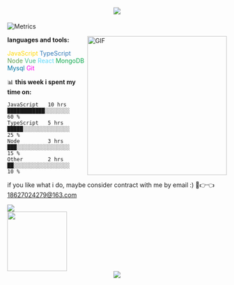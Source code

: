 <h1 align="center"> <a href="https://sunguoqi.com/"> <img src="https://readme-typing-svg.herokuapp.com/?lines=console.log(%22Hello%2C%20World!%22);汪汪祝您今天愉快!&center=true&size=27"> </a> </h1>

![Metrics](https://metrics.lecoq.io/wanglinglei?template=classic&isocalendar=1&languages=1&topics=1&stars=1&habits=1&followup=1&activity=1&isocalendar.duration=half-year&languages.limit=8&languages.threshold=0%25&languages.colors=github&languages.sections=most-used&languages.indepth=false&languages.analysis.timeout=15&languages.categories=markup%2C%20programming&languages.recent.categories=markup%2C%20programming&languages.recent.load=300&languages.recent.days=14&topics.mode=starred&topics.sort=stars&topics.limit=15&stars.limit=4&habits.from=200&habits.days=14&habits.facts=true&habits.charts=false&habits.charts.type=classic&habits.trim=false&followup.sections=repositories&followup.indepth=false&activity.limit=5&activity.load=300&activity.days=14&activity.visibility=all&activity.timestamps=false&activity.filter=all&config.timezone=Asia%2FShanghai)


  <img align="right" alt="GIF" src="https://gw.alipayobjects.com/mdn/rms_b5bea5/afts/img/A*mc04QbfJ3wYAAAAAAAAAAAAAARQnAQ" width="320" height="320" />

**languages and tools:**  

<font color=gold>JavaScript</font>
<font color=#337ab7>TypeScript</font>
<font color=#5fa04e>Node</font>
<font color=#42b983>Vue</font>
<font color=#61dafb>React</font>
<font color=#13aa52>MongoDB</font>
<font color=#0074a3>Mysql</font>
<font color=#f0e>Git</font>
<!--  
<code><img height="20" src="https://raw.githubusercontent.com/github/explore/80688e429a7d4ef2fca1e82350fe8e3517d3494d/topics/vue/vue.png"></code>
-->
📊 **this week i spent my time on:**
<!--START_SECTION:waka-->

```text
JavaScript   10 hrs          ████████████░░░░░░░░     60 %
TypeScript   5 hrs           █████░░░░░░░░░░░░░░░     25 %
Node         3 hrs           ███░░░░░░░░░░░░░░░░░     15 %
Other        2 hrs           ██░░░░░░░░░░░░░░░░░░     10 %
```

<!--END_SECTION:waka-->

if you like what i do, maybe consider contract with me by email :) 🥺👉👈<18627024279@163.com>
<div align="left"> <img src="https://github-readme-stats.vercel.app/api/top-langs/?username=wanglinglei&hide_title=true&hide_border=true&layout=compact&langs_count=6&text_color=000&icon_color=fff&bg_color=0,52fa5a,4dfcff,c64dff&theme=graywhite" /> </div>
<div align="left"> <img height="137px" src="https://github-readme-stats.vercel.app/api?username=wanglinglei&hide_title=true&hide_border=true&show_icons=trueline_height=21&text_color=000&icon_color=000&bg_color=0,ea6161,ffc64d,fffc4d,52fa5a&theme=graywhite" /> </div>


<div align="center"><img src="https://raw.githubusercontent.com/wanglinglei/wanglinglei/main/assets/github-contribution-grid-snake.svg" /></div>